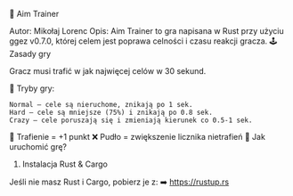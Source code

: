 🎯 Aim Trainer

Autor: Mikołaj Lorenc
Opis: Aim Trainer to gra napisana w Rust przy użyciu ggez v0.7.0, której celem jest poprawa celności i czasu reakcji gracza.
🕹️ Zasady gry

Gracz musi trafić w jak najwięcej celów w 30 sekund.

🔹 Tryby gry:

    Normal – cele są nieruchome, znikają po 1 sek.
    Hard – cele są mniejsze (75%) i znikają po 0.8 sek.
    Crazy – cele poruszają się i zmieniają kierunek co 0.5-1 sek.

🎯 Trafienie = +1 punkt
❌ Pudło = zwiększenie licznika nietrafień
🚀 Jak uruchomić grę?
1. Instalacja Rust & Cargo

Jeśli nie masz Rust i Cargo, pobierz je z:
➡️ https://rustup.rs
